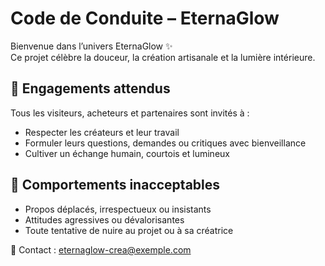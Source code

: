 # Code de Conduite – EternaGlow

Bienvenue dans l’univers EternaGlow ✨  
Ce projet célèbre la douceur, la création artisanale et la lumière intérieure.

## 🌸 Engagements attendus

Tous les visiteurs, acheteurs et partenaires sont invités à :
- Respecter les créateurs et leur travail
- Formuler leurs questions, demandes ou critiques avec bienveillance
- Cultiver un échange humain, courtois et lumineux

## 🚫 Comportements inacceptables

- Propos déplacés, irrespectueux ou insistants
- Attitudes agressives ou dévalorisantes
- Toute tentative de nuire au projet ou à sa créatrice

📩 Contact : eternaglow-crea@exemple.com
